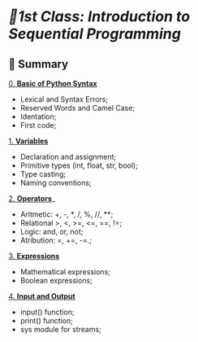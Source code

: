 # *📘1st Class: Introduction to Sequential Programming*
## 📑 Summary

[0. **Basic of Python Syntax**](https://github.com/ViniciusAmador/Curso-Python-101-Modulo-1/tree/bff2907cab62eacd065adfaa5a8134b8cefaff80/Unidade-1/Basic%20of%20Python%20Syntax)
- Lexical and Syntax Errors;
- Reserved Words and Camel Case;
- Identation;
- First code; 

[1. **Variables**](https://github.com/ViniciusAmador/Curso-Python-101-Modulo-1/tree/6e837682750860bf2676814b2d3a21d9732b9d70/Unidade-1/Primitive%20Data%20Types%20in%20Python)
- Declaration and assignment;
- Primitive types  (int, float, str, bool);
- Type casting;
- Naming conventions;

[2. **Operators**](https://github.com/ViniciusAmador/Curso-Python-101-Modulo-1/tree/6e837682750860bf2676814b2d3a21d9732b9d70/Unidade-1/Operators)_
- Aritmetic: +, -, *, /, %, //, **;
- Relational >, <, >=, <=, ==, !=;
- Logic: and, or, not;
- Atribution: =, +=, -=.;

[3. **Expressions**](https://github.com/ViniciusAmador/Curso-Python-101-Modulo-1/tree/6e837682750860bf2676814b2d3a21d9732b9d70/Unidade-1/Expressions)
- Mathematical expressions;
- Boolean expressions;

[4. **Input and Output**](https://github.com/ViniciusAmador/Curso-Python-101-Modulo-1/tree/06cc357a483393184168497ef210e4656ade9ccd/Unidade-1/Input%20and%20Output)
- input() function;
- print() function;
- sys module for streams;
